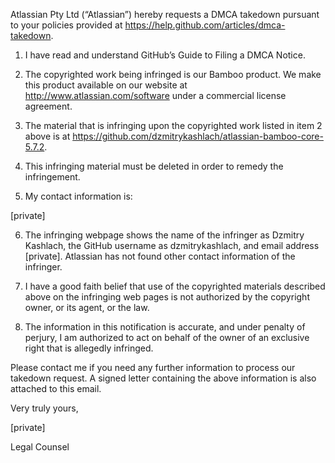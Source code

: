 Atlassian Pty Ltd (“Atlassian”) hereby requests a DMCA takedown pursuant to
your policies provided at https://help.github.com/articles/dmca-takedown.

1. I have read and understand GitHub’s Guide to Filing a DMCA Notice.

2. The copyrighted work being infringed is our Bamboo product. We make
this product available on our website at
http://www.atlassian.com/software under
a commercial license agreement.

3. The material that is infringing upon the copyrighted work listed in
item 2 above is at
https://github.com/dzmitrykashlach/atlassian-bamboo-core-5.7.2.

4. This infringing material must be deleted in order to remedy the
infringement.

5. My contact information is:

[private]

6. The infringing webpage shows the name of the infringer as Dzmitry
Kashlach, the GitHub username as dzmitrykashlach, and email address
[private]. Atlassian has not found other contact
information of the infringer.

7. I have a good faith belief that use of the copyrighted materials
described above on the infringing web pages is not authorized by the
copyright owner, or its agent, or the law.

8. The information in this notification is accurate, and under penalty
of perjury, I am authorized to act on behalf of the owner of an exclusive
right that is allegedly infringed.

Please contact me if you need any further information to process our
takedown request. A signed letter containing the above information is also
attached to this email.

Very truly yours,

[private]

Legal Counsel
